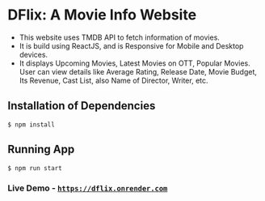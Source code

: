 # DFlix: A Movie Info Website

* This website uses TMDB API to fetch information of movies.
* It is build using ReactJS, and is Responsive for Mobile and Desktop devices.
* It displays Upcoming Movies, Latest Movies on OTT, Popular Movies. User can view details like Average Rating, Release Date, Movie Budget, Its Revenue, Cast List, also Name of Director, Writer, etc.

## Installation of Dependencies

```
$ npm install
```

## Running App

```
$ npm run start
```

### Live Demo - [`https://dflix.onrender.com`](https://dflix.onrender.com)
